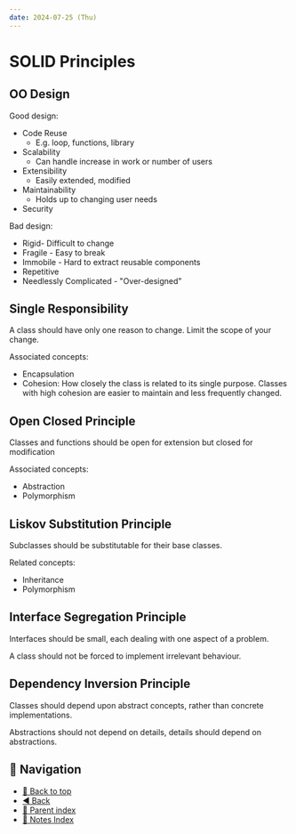 ```yaml
---
date: 2024-07-25 (Thu)
---
```


# SOLID Principles

## OO Design

Good design:

- Code Reuse
  - E.g. loop, functions, library
- Scalability
  - Can handle increase in work or number of users
- Extensibility
  - Easily extended, modified
- Maintainability
  - Holds up to changing user needs
- Security

Bad design:

- Rigid- Difficult to change
- Fragile - Easy to break
- Immobile - Hard to extract reusable components
- Repetitive
- Needlessly Complicated - "Over-designed"

## Single Responsibility

A class should have only one reason to change. Limit the scope of your change.

Associated concepts:

- Encapsulation
- Cohesion: How closely the class is related to its single purpose. Classes with
  high cohesion are easier to maintain and less frequently changed.

## Open Closed Principle

Classes and functions should be open for extension but closed for modification

Associated concepts:

- Abstraction
- Polymorphism

## Liskov Substitution Principle

Subclasses should be substitutable for their base classes.

Related concepts:

- Inheritance
- Polymorphism

## Interface Segregation Principle

Interfaces should be small, each dealing with one aspect of a problem.

A class should not be forced to implement irrelevant behaviour.

## Dependency Inversion Principle

Classes should depend upon abstract concepts, rather than concrete
implementations.

Abstractions should not depend on details, details should depend on
abstractions.

## 🧭 Navigation

- [🔼 Back to top](#solid)
- [◀️ Back](index.md)
- [🔖 Parent index](index.md)
- [📑 Notes Index](../../index.md)
